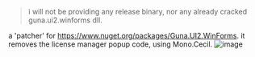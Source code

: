 > i will not be providing any release binary, nor any already cracked guna.ui2.winforms dll.

a 'patcher' for https://www.nuget.org/packages/Guna.UI2.WinForms.
it removes the license manager popup code, using Mono.Cecil. 
![image](https://github.com/user-attachments/assets/ec3c921b-4e23-457d-9e82-c3e78b308205)
